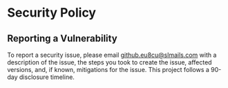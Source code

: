 # Security Policy

## Reporting a Vulnerability

To report a security issue, please email [github.eu8cu@slmails.com](mailto:github.eu8cu@slmails.com) with a description of the issue, the steps you took
to create the issue, affected versions, and, if known, mitigations for the issue. This project follows a 90-day
disclosure timeline.

